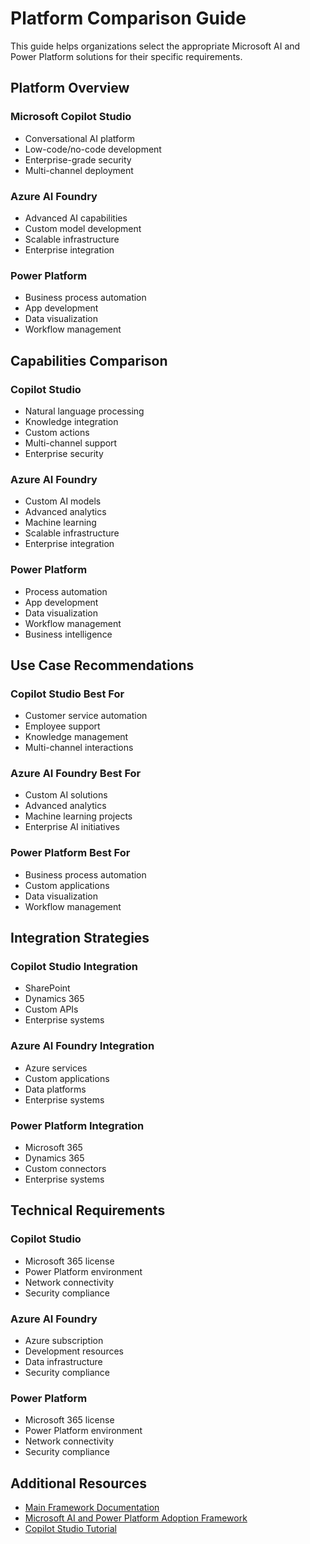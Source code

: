# Platform Comparison Guide

This guide helps organizations select the appropriate Microsoft AI and Power Platform solutions for their specific requirements.

## Platform Overview

### Microsoft Copilot Studio
- Conversational AI platform
- Low-code/no-code development
- Enterprise-grade security
- Multi-channel deployment

### Azure AI Foundry
- Advanced AI capabilities
- Custom model development
- Scalable infrastructure
- Enterprise integration

### Power Platform
- Business process automation
- App development
- Data visualization
- Workflow management

## Capabilities Comparison

### Copilot Studio
- Natural language processing
- Knowledge integration
- Custom actions
- Multi-channel support
- Enterprise security

### Azure AI Foundry
- Custom AI models
- Advanced analytics
- Machine learning
- Scalable infrastructure
- Enterprise integration

### Power Platform
- Process automation
- App development
- Data visualization
- Workflow management
- Business intelligence

## Use Case Recommendations

### Copilot Studio Best For
- Customer service automation
- Employee support
- Knowledge management
- Multi-channel interactions

### Azure AI Foundry Best For
- Custom AI solutions
- Advanced analytics
- Machine learning projects
- Enterprise AI initiatives

### Power Platform Best For
- Business process automation
- Custom applications
- Data visualization
- Workflow management

## Integration Strategies

### Copilot Studio Integration
- SharePoint
- Dynamics 365
- Custom APIs
- Enterprise systems

### Azure AI Foundry Integration
- Azure services
- Custom applications
- Data platforms
- Enterprise systems

### Power Platform Integration
- Microsoft 365
- Dynamics 365
- Custom connectors
- Enterprise systems

## Technical Requirements

### Copilot Studio
- Microsoft 365 license
- Power Platform environment
- Network connectivity
- Security compliance

### Azure AI Foundry
- Azure subscription
- Development resources
- Data infrastructure
- Security compliance

### Power Platform
- Microsoft 365 license
- Power Platform environment
- Network connectivity
- Security compliance

## Additional Resources

- [Main Framework Documentation](../README.md)
- [Microsoft AI and Power Platform Adoption Framework](./ms-ai-powerplatform-framework.md)
- [Copilot Studio Tutorial](../Copilot%20Studio%20Step-by-Steps/copilot-studio-tutorial.md) 
